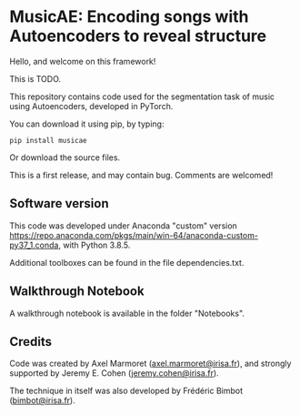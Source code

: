 # MusicAE: Encoding songs with Autoencoders to reveal structure #

Hello, and welcome on this framework!

This is TODO.

This repository contains code used for the segmentation task of music using Autoencoders, developed in PyTorch.

You can download it using pip, by typing:

    pip install musicae

Or download the source files.

This is a first release, and may contain bug. Comments are welcomed!

## Software version ##

This code was developed under Anaconda "custom" version https://repo.anaconda.com/pkgs/main/win-64/anaconda-custom-py37_1.conda, with Python 3.8.5.

Additional toolboxes can be found in the file dependencies.txt.

## Walkthrough Notebook ##

A walkthrough notebook is available in the folder "Notebooks".

## Credits ##

Code was created by Axel Marmoret (<axel.marmoret@irisa.fr>), and strongly supported by Jeremy E. Cohen (<jeremy.cohen@irisa.fr>).

The technique in itself was also developed by Frédéric Bimbot (<bimbot@irisa.fr>).
